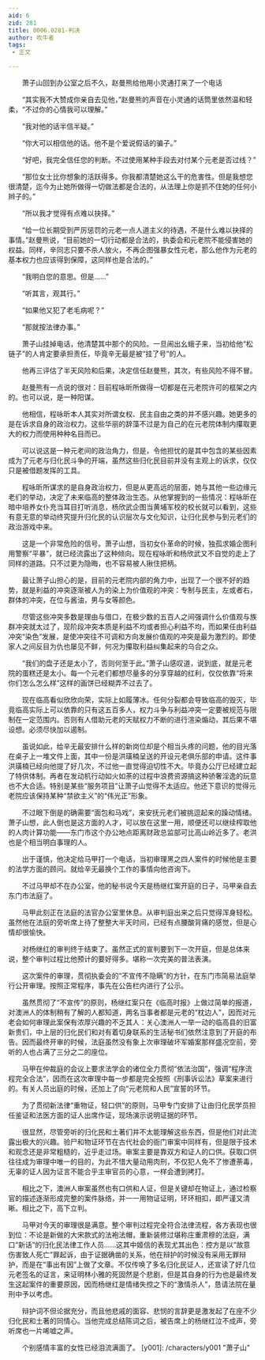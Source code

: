 ```yaml
---
aid: 6
zid: 281
title: 0006.0281-判决
author: 吹牛者
tags: 
 - 正文

---
```




　　萧子山回到办公室之后不久，赵曼熊给他用小灵通打来了一个电话

　　“其实我不大赞成你亲自去见他，”赵曼熊的声音在小灵通的话筒里依然温和轻柔，“不过你的心情我可以理解。”

　　“我对他的话半信半疑。”

　　“你大可以相信他的话。他不是个爱说假话的骗子。”

　　“好吧，我完全信任您的判断。不过使用某种手段去对付某个元老是否过线？”

　　“那位女士比你想象的活跃得多。你我都清楚她这么干的危害性。但是我想您很清楚，迄今为止她所做得一切做法都是合法的，从法理上你是抓不住她的任何小辫子的。”

　　“所以我才觉得有点难以抉择。”

　　“给一位长期受到严厉惩罚的元老一点人道主义的待遇，不是什么难以抉择的事情。”赵曼熊说，“目前她的一切行动都是合法的，执委会和元老院不能侵害她的权益。同样，辛同志只要不杀人放火，不再企图强暴女性元老，那么他作为元老的基本权力也应该得到保障，这同样也是合法的。”

　　“我明白您的意思。但是……”

　　“听其言，观其行。”

　　“如果他又犯了老毛病呢？”

　　“那就按法律办事。”

　　萧子山挂掉电话，他清楚其中那个的风险。一旦闹出幺蛾子来，当初给他“松链子”的人肯定要承担责任，毕竟辛无最是被“挂了号”的人。

　　他再三评估了半天风险和后果，决定信任赵曼熊，其次，有些风险不得不冒。

　　赵曼熊有一点说的很对：目前程咏昕所做得一切都是在元老院许可的框架之内的。也可以说，是一种阳谋。

　　他相信，程咏昕本人其实对所谓女权、民主自由之类的并不感兴趣。她更多的是在诉求自身的政治权力。这些华丽的辞藻不过是为自己的在元老院体制内攥取更大的权力而使用种种名目而已。

　　可以说这是一种元老间的政治角力，但是，令他担忧的是其中包含的某些因素成为了元老与归化民斗争的开端，虽然这些归化民目前并没有主观上的诉求，仅仅只是被借题发挥的工具。

　　程咏昕所谋求的是自身政治权力，但是从更高远的层面，她与其他一些边缘元老们的举动，决定了未来临高的整体政治生态。从他掌握到的一些情况：程咏昕在暗中培养女仆充当耳目打听消息，杨欣武企图当黄埔军校的校长就可以看到，这些有意无意的举动终究提升归化民的认识层次与文化知识，让归化民参与到元老们的政治游戏中来。

　　这是一个非常危险的信号。萧子山想，当初女仆革命的时候，独孤求婚企图利用警察“平暴”，就已经流露出了这种倾向。现在程咏昕和杨欣武又不自觉的走上了同样的道路。只不过更为隐晦，也不容易被人揪住把柄。

　　最让萧子山担心的是，目前的元老院内部的角力中，出现了一个很不好的趋势，就是利益的冲突逐渐被人为的染上为价值观的冲突：专制与民主，左或者右，群体的冲突，在位与酱油，男与女等颜色。

　　尽管这些冲突多数是理由与借口，在极少数的五百人之间强调什么价值观与族群冲突就太过了，现阶段冲突本质是利益不均或者担心利益不均，而如果任由利益冲突“染色”发展，是使冲突往不可调和方向发展价值观的冲突是最为激烈的。即使家人之间反目为仇也屡见不鲜，何况为攥取利益纠集起来的乌合之众。

　　“我们的盘子还是太小了，否则何至于此。”萧子山感叹道，说到底，就是元老院的蛋糕还是太小。每一个元老们都想尽量多的分享穿越的红利，仅仅依靠“将来你们怎么怎么样”这样的画饼已经糊弄不过去了。

　　现在临高看似欣欣向荣，实际上如履薄冰。任何分裂都会导致临高的毁灭，毕竟临高实际上可以依靠的只有这五百多人，权力斗争与利益冲突一定要被规范与限制在一定范围内。否则有人借助元老的天赋权力不断的进行渲染煽动，其后果不堪设想。必须尽快加以遏制。

　　虽说如此，给辛无最安排什么样的新岗位却是个相当头疼的问题，他的目光落在桌子上一堆文件上面，其中一份是洪璜楠呈送的开设元老俱乐部的申请。这件事洪璜楠已经向他提了好几次，不过他一直觉得迫切性不大。毕竟办公厅已经建立起了特供体制。再者在发动机行动如火如荼的过程中浪费资源搞这种骄奢淫逸的玩意也不大合适。特别是某些“服务项目”让萧子山觉得不太适应。他还下意识的觉得元老院应该保持某种“禁欲主义”的“伟光正”形象。

　　不过眼下倒是的确需要“面包和马戏”，来安抚元老们被挑逗起来的躁动情绪。萧子山想，此人倒也是这方面的人才，可以放在这里一用，顺便还可以继续榨取他的人肉计算功能——东门市这个办公地点距离财政总监部可比高山岭近多了。老洪也是个相当明白事理的人。

　　出于谨慎，他决定给马甲打一个电话，当初审理黑之四人案件的时候他是主要的法学方面的顾问。就给辛无最换个工作的事情向他咨询下。

　　不过马甲却不在办公室，他的秘书说今天是杨继红案开庭的日子，马甲亲自去东门市法庭了。

　　马甲此刻正在法庭的法官办公室里休息。从审判庭出来之后只觉得浑身轻松。虽然他在法庭的旁听席上待了整整大半天时间，已经有点腰酸背痛的感觉，但是心情却很愉快。

　　对杨继红的审判终于结束了。虽然正式的宣判要到下一次开庭，但是总体来说，整个审判过程比他预计的要好得多。堪称一次完美的普法表演。

　　这次案件的审理，贯彻执委会的“不宣传不隐瞒”的方针，在东门市简易法庭举行公开审理。按照正常程序，事先在公告栏内进行了公示。

　　虽然贯彻了“不宣传”的原则，杨继红案只在《临高时报》上做过简单的报道，对澳洲人的体制稍有了解的人都知道，两名当事者都是元老的“枕边人”，因而对元老会如何审理此案保有浓厚兴趣的不乏其人：关心澳洲人一举一动的临高县的旧富新贵们，中上层的归化民们和对有着切身联系的生活秘书们依然注意到了开庭的布告。因而最终开审的时候，法庭虽然没有象上次审理破坏军婚案那样盛况空前，旁听的人也占满了三分之二的座位。

　　马甲在仲裁庭的会议上要求法学会的诸位全力贯彻“依法治国”，强调“程序流程完全合法”，因而在这次审理中每一步都是完全按照《刑事诉讼法》草案来进行的。有关人员出庭的时候，还加上了向“元老院和人民”宣誓的环节。

　　为了贯彻新法律“重物证，轻口供”的原则，马甲专门安排了让由归化民学员担任鉴证和法医方面的证人出席作证，现场演示说明证据的环节。

　　很显然，尽管旁听的归化民和土著们并不太能理解这些东西，但是他们对此流露出极大的兴趣。验尸和物证环节在古代社会的衙门审案中同样有，但是限于技术和观念还是非常粗糙的，近乎走过场。审案主要是靠双方和证人的口供。获取口供往往成为审理中唯一的目的，为此不惜大量动用肉刑，不仅犯人免不了惨遭荼毒，无辜的证人因为证言不能合乎主审官员的心意，一样会遭到拷打。

　　相比之下，澳洲人审案虽然也有口供和人证，但是关键却在物证上，通过检察官的描述逐渐形成完整的案件脉络，并一一用物证证明，环环相扣，即严谨又清晰。相比之下，高下立判。

　　马甲对今天的审理很是满意。整个审判过程完全符合法律流程，各方表现也很到位：不论是新做的大宋款式的法袍法帽，重新装修过堪称庄重肃穆的法庭，满口“新话”的归化民法律工作人员……这其中姬信的表现尤其出色：控方是以“故意伤害致人死亡”罪起诉，由于证据确凿的关系，他在辩护的时候没有采用无罪辩护，而是在“事出有因”上做了文章。不仅传唤了多名归化民证人，还宣读了好几位元老签名的证言，来证明林小雅的死固然是个悲剧，但是其自身的行为也是最终发生这起案件的重要原因，因而杨继红是情绪失控之下的“激情杀人”，恳请法院在量刑中予以考虑。

　　辩护词不但论据充分，而且他悲戚的面容、悲悯的言辞更是激发起了在座不少归化民和土著的同情心。当他完成总结陈词之后，被告席上的杨继红泣不成声，旁听席也一片唏嘘之声。

　　个别感情丰富的女性已经泪流满面了。
[y001]: /characters/y001 "萧子山"


